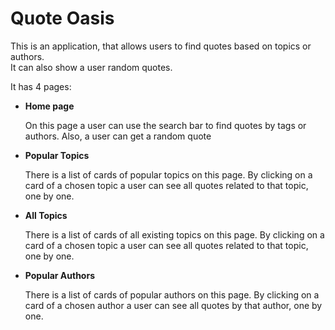 <h1>Quote Oasis</h1>

<p>This is an application, that allows users to find quotes based on topics or authors.<br>
    It can also show a user random quotes.</p>
<p>It has 4 pages:</p>
<ul>
  <li><b>Home page</b></li>
    <p>On this page a user can use the search bar to find quotes by tags or authors. Also, a user can get a random quote</p>
  <li><b>Popular Topics</b></li>
    <p>There is a list of cards of popular topics on this page. By clicking on a card of a chosen topic a user can see all quotes related to that topic, one by one.</p>
  <li><b>All Topics</b></li>
    <p>There is a list of cards of all existing topics on this page. By clicking on a card of a chosen topic a user can see all quotes related to that topic, one by one.</p>
  <li><b>Popular Authors</b></li>
    <p>There is a list of cards of popular authors on this page. By clicking on a card of a chosen author a user can see all quotes by that author, one by one.</p>
</ul>
  
  

